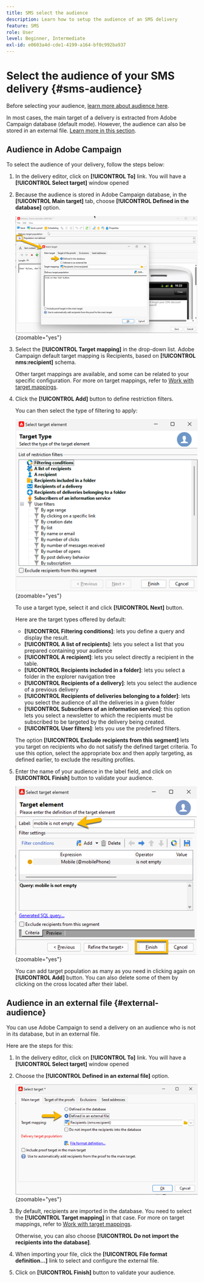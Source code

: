 ```yaml
---
title: SMS select the audience
description: Learn how to setup the audience of an SMS delivery
feature: SMS
role: User
level: Beginner, Intermediate
exl-id: e0603a4d-cde1-4199-a164-bf0c992ba937
---
```

# Select the audience of your SMS delivery {#sms-audience}

Before selecting your audience, [learn more about audience here](../../audiences/gs-audiences.md).

In most cases, the main target of a delivery is extracted from Adobe Campaign database (default mode). However, the audience can also be stored in an external file. [Learn more in this section](#external-audience).

## Audience in Adobe Campaign

To select the audience of your delivery, follow the steps below:

1. In the delivery editor, click on **[!UICONTROL To]** link. You will have a **[!UICONTROL Select target]** window opened

1. Because the audience is stored in Adobe Campaign database, in the **[!UICONTROL Main target]** tab, choose **[!UICONTROL Defined in the database]** option.

    ![](assets/audience_to.png){zoomable="yes"}

1. Select the **[!UICONTROL Target mapping]** in the drop-down list. Adobe Campaign default target mapping is Recipients, based on **[!UICONTROL nms:recipient]** schema.

    Other target mappings are available, and some can be related to your specific configuration. For more on target mappings, refer to [Work with target mappings](../../audiences/target-mappings.md).

1. Click the **[!UICONTROL Add]** button to define restriction filters.

    You can then select the type of filtering to apply:

    ![](assets/audience_filters.png){zoomable="yes"}

    To use a target type, select it and click **[!UICONTROL Next]** button. 

    Here are the target types offered by default:

    * **[!UICONTROL Filtering conditions]**: lets you define a query and display the result.
    * **[!UICONTROL A list of recipients]**: lets you select a list that you prepared containing your audience
    * **[!UICONTROL A recipient]**: lets you select directly a recipient in the table.
    * **[!UICONTROL Recipients included in a folder]**: lets you select a folder in the explorer navigation tree
    * **[!UICONTROL Recipients of a delivery]**: lets you select the audience of a previous delivery
    * **[!UICONTROL Recipients of deliveries belonging to a folder]**: lets you select the audience of all the deliveries in a given folder
    * **[!UICONTROL Subscribers of an information service]**: this option lets you select a newsletter to which the recipients must be subscribed to be targeted by the delivery being created.
    * **[!UICONTROL User filters]**: lets you use the predefined filters.

    The option **[!UICONTROL Exclude recipients from this segment]** lets you target on recipients who do not satisfy the defined target criteria. To use this option, select the appropriate box and then apply targeting, as defined earlier, to exclude the resulting profiles.

1. Enter the name of your audience in the label field, and click on **[!UICONTROL Finish]** button to validate your audience.

    ![](assets/audience_finish.png){zoomable="yes"}

    You can add target population as many as you need in clicking again on **[!UICONTROL Add]** button. You can also delete some of them by clicking on the cross located after their label.

## Audience in an external file {#external-audience}

You can use Adobe Campaign to send a delivery on an audience who is not in its database, but in an external file.

Here are the steps for this: 

1. In the delivery editor, click on **[!UICONTROL To]** link. You will have a **[!UICONTROL Select target]** window opened

1. Choose the **[!UICONTROL Defined in an external file]** option.

    ![](assets/audience_externalfile.png){zoomable="yes"}

1. By default, recipients are imported in the database. You need to select the **[!UICONTROL Target mapping]** in that case. For more on target mappings, refer to [Work with target mappings](../../audiences/target-mappings.md).

    Otherwise, you can also choose **[!UICONTROL Do not import the recipients into the database]**.

1. When importing your file, click the **[!UICONTROL File format definition…]** link to select and configure the external file.

1. Click on **[!UICONTROL Finish]** button to validate your audience.

